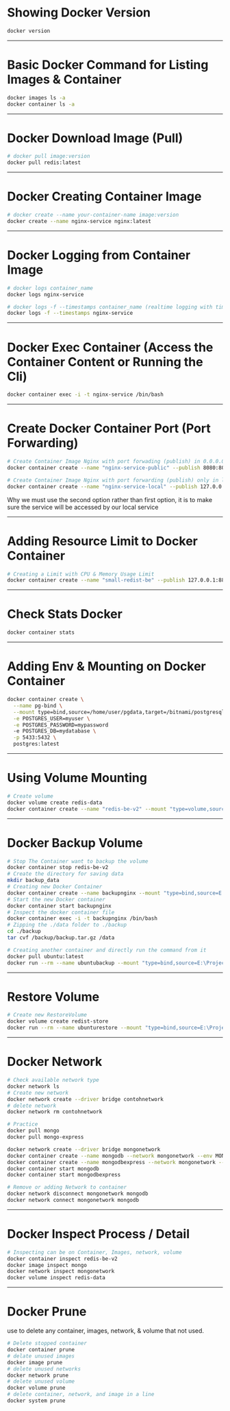# Showing Docker Version

```bash
docker version
```

---

# Basic Docker Command for Listing Images & Container

```bash
docker images ls -a
docker container ls -a
```

---

# Docker Download Image (Pull)

```bash
# docker pull image:version
docker pull redis:latest
```

---

# Docker Creating Container Image

```bash
# docker create --name your-container-name image:version
docker create --name nginx-service nginx:latest
```

---

# Docker Logging from Container Image

```bash
# docker logs container_name
docker logs nginx-service

# docker logs -f --timestamps container_name (realtime logging with timestamps)
docker logs -f --timestamps nginx-service
```

---

# Docker Exec Container (Access the Container Content or Running the Cli)

```bash
docker container exec -i -t nginx-service /bin/bash
```

---

# Create Docker Container Port (Port Forwarding)

```bash
# Create Container Image Nginx with port forwading (publish) in 0.0.0.0:8080
docker container create --name "nginx-service-public" --publish 8080:80 nginx:latest

# Create Container Image Nginx with port forwarding (publish) only in localhost 127.0.0.1:8070
docker container create --name "nginx-service-local" --publish 127.0.0.1:8070:80 nginx:latest
```
Why we must use the second option rather than first option, it is to make sure the service will be accessed by our local service

---

# Adding Resource Limit to Docker Container
```bash
# Creating a Limit with CPU & Memory Usage Limit
docker container create --name "small-redist-be" --publish 127.0.0.1:8811:6379 --memory 500m --cpus 0.2 redis:latest
```

---

# Check Stats Docker
```bash 
docker container stats
```

---

# Adding Env & Mounting on Docker Container
```bash
docker container create \
  --name pg-bind \
  --mount type=bind,source=/home/user/pgdata,target=/bitnami/postgresql \
  -e POSTGRES_USER=myuser \
  -e POSTGRES_PASSWORD=mypassword
  -e POSTGRES_DB=mydatabase \
  -p 5433:5432 \
  postgres:latest
```

---

# Using Volume Mounting
```bash
# Create volume
docker volume create redis-data
docker container create --name "redis-be-v2" --mount "type=volume,source=redis-data,target=/data" --publish "127.0.0.1:6373:6379" redis:latest
```

---

# Docker Backup Volume
```bash
# Stop The Container want to backup the volume
docker container stop redis-be-v2
# Create the directory for saving data
mkdir backup_data
# Creating new Docker Container
docker container create --name backupnginx --mount "type=bind,source=E:\Projects\learn-stuff\docker-learner\testbackup,destination=/backup" --mount "type=volume,source=redis-data,destination=/data" nginx:latest
# Start the new Docker container
docker container start backupnginx
# Inspect the docker container file
docker container exec -i -t backupnginx /bin/bash
# Zipping the ./data folder to ./backup
cd ./backup
tar cvf /backup/backup.tar.gz /data
```
```bash
# Creating another container and directly run the command from it
docker pull ubuntu:latest
docker run --rm --name ubuntubackup --mount "type=bind,source=E:\Projects\learn-stuff\docker-learner\testbackup,destination=/backup" --mount "type=volume,source=redis-data,destination=/data" ubuntu:latest tar cvf /backup/backup.tar.gz /data
```

---

# Restore Volume
```bash
# Create new RestoreVolume
docker volume create redist-store
docker run --rm --name ubunturestore --mount "type=bind,source=E:\Projects\learn-stuff\docker-learner\testbackup,destination=/backup" --mount "type=volume,source=redis-data,destination=/data" ubuntu:latest bash -c "cd /data && tar xfv /backup/backup.tar.gz --strip 1"
```

---

# Docker Network
```bash
# Check available network type
docker network ls
# Create new network
docker network create --driver bridge contohnetwork
# delete network
docker network rm contohnetwork 

# Practice
docker pull mongo
docker pull mongo-express

docker network create --driver bridge mongonetwork
docker container create --name mongodb --network mongonetwork --env MONGO_INITDB_ROOT_USERNAME=hafiz --env MONGO_INITDB_ROOT_PASSWORD=hafiz mongo:latest
docker container create --name mongodbexpress --network mongonetwork --publish 127.0.0.1:8081:8081 --env ME_CONFIG_MONGODB_URL="mongodb://hafiz:hafiz@mongodb:27017/" mongo-express:latest
docker container start mongodb
docker container start mongodbexpress

# Remove or adding Network to container
docker network disconnect mongonetwork mongodb
docker network connect mongonetwork mongodb

```

---

# Docker Inspect Process / Detail
```bash
# Inspecting can be on Container, Images, network, volume
docker container inspect redis-be-v2
docker image inspect mongo
docker network inspect mongonetwork
docker volume inspect redis-data
```

---

# Docker Prune
use to delete any container, images, network, & volume that not used.
```bash
# Delete stopped container
docker container prune
# delate unused images
docker image prune
# delete unused networks
docker network prune
# delete unused volume
docker volume prune
# delete container, network, and image in a line
docker system prune
```

